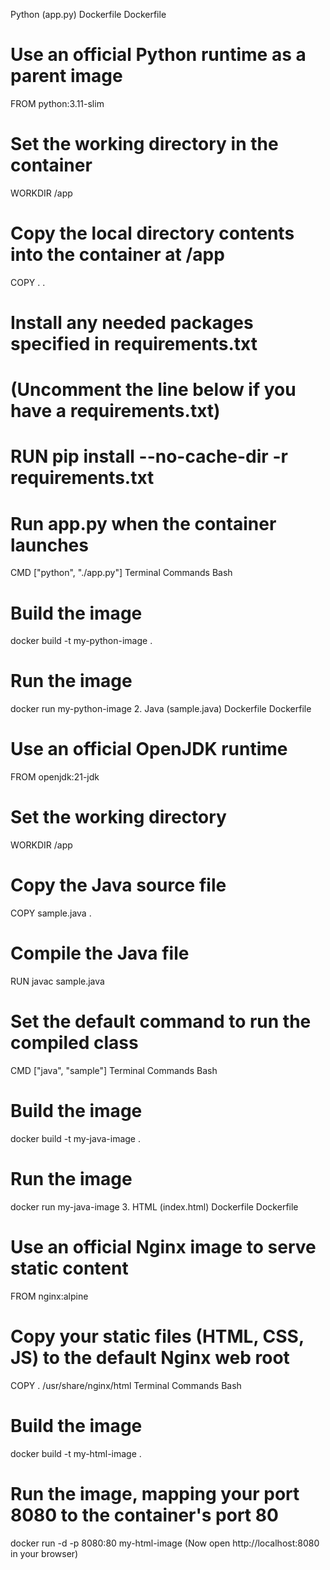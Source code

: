 Python (app.py)
Dockerfile
Dockerfile

# Use an official Python runtime as a parent image
FROM python:3.11-slim

# Set the working directory in the container
WORKDIR /app
# Copy the local directory contents into the container at /app
COPY . .

# Install any needed packages specified in requirements.txt
# (Uncomment the line below if you have a requirements.txt)
# RUN pip install --no-cache-dir -r requirements.txt

# Run app.py when the container launches
CMD ["python", "./app.py"]
Terminal Commands
Bash

# Build the image
docker build -t my-python-image .

# Run the image
docker run my-python-image
2. Java (sample.java)
Dockerfile
Dockerfile

# Use an official OpenJDK runtime
FROM openjdk:21-jdk

# Set the working directory
WORKDIR /app

# Copy the Java source file
COPY sample.java .

# Compile the Java file
RUN javac sample.java

# Set the default command to run the compiled class
CMD ["java", "sample"]
Terminal Commands
Bash

# Build the image
docker build -t my-java-image .

# Run the image
docker run my-java-image
3. HTML (index.html)
Dockerfile
Dockerfile

# Use an official Nginx image to serve static content
FROM nginx:alpine

# Copy your static files (HTML, CSS, JS) to the default Nginx web root
COPY . /usr/share/nginx/html
Terminal Commands
Bash

# Build the image
docker build -t my-html-image .

# Run the image, mapping your port 8080 to the container's port 80
docker run -d -p 8080:80 my-html-image
(Now open http://localhost:8080 in your browser)
